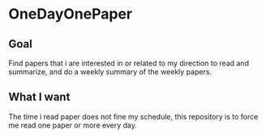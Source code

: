 # OneDayOnePaper

## Goal

Find papers that i are interested in or related to my direction to read and
summarize, and do a weekly summary of the weekly papers.


## What I want

The time i read paper does not fine my schedule, this repository is to force me
read one paper or more every day.